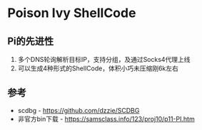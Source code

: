 # Poison Ivy ShellCode

## Pi的先进性
1. 多个DNS轮询解析目标IP，支持分组，及通过Socks4代理上线
2. 可以生成4种形式的ShellCode，体积小巧未压缩刚6k左右



## 参考
* scdbg - https://github.com/dzzie/SCDBG
* 非官方bin下载 - https://samsclass.info/123/proj10/p11-PI.htm